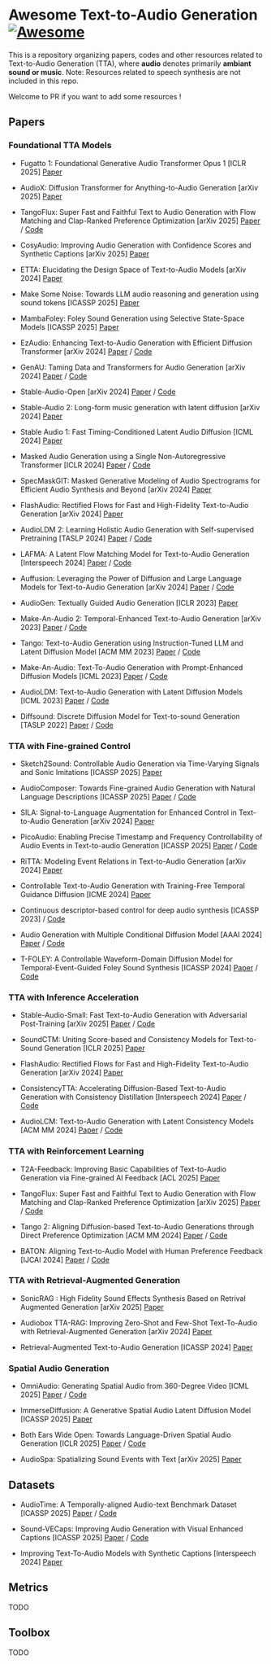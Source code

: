 # Awesome Text-to-Audio Generation [![Awesome](https://cdn.rawgit.com/sindresorhus/awesome/d7305f38d29fed78fa85652e3a63e154dd8e8829/media/badge.svg)](https://github.com/sindresorhus/awesome#readme)

This is a repository organizing papers, codes and other resources related to Text-to-Audio Generation (TTA), where **audio** denotes primarily **ambiant sound or music**.
Note: Resources related to speech synthesis are not included in this repo.  

Welcome to PR if you want to add some resources !
<!-- - [x] Add T2A resources  -->
<!-- - [] Add V2A resources -->

## Papers

### Foundational TTA Models

- Fugatto 1: Foundational Generative Audio Transformer Opus 1 [ICLR 2025] [Paper](https://openreview.net/forum?id=B2Fqu7Y2cd)


- AudioX: Diffusion Transformer for Anything-to-Audio Generation [arXiv 2025] [Paper](https://arxiv.org/abs/2412.09892)

- TangoFlux: Super Fast and Faithful Text to Audio Generation with Flow Matching and Clap-Ranked Preference Optimization [arXiv 2025] [Paper](https://arxiv.org/abs/2412.21037) / [Code](https://github.com/declare-lab/TangoFlux)

- CosyAudio: Improving Audio Generation with Confidence Scores and Synthetic Captions [arXiv 2025] [Paper](https://arxiv.org/abs/2501.16761)


- ETTA: Elucidating the Design Space of Text-to-Audio Models [arXiv 2024] [Paper](https://arxiv.org/abs/2412.19351)

- Make Some Noise: Towards LLM audio reasoning and generation using sound tokens [ICASSP 2025] [Paper](https://arxiv.org/abs/2503.22275)

- MambaFoley: Foley Sound Generation using Selective State-Space Models [ICASSP 2025] [Paper](https://arxiv.org/abs/2409.09162)

- EzAudio: Enhancing Text-to-Audio Generation with Efficient Diffusion Transformer [arXiv 2024] [Paper](https://arxiv.org/abs/2409.10819) / [Code](https://github.com/haidog-yaqub/EzAudio)

- GenAU: Taming Data and Transformers for Audio Generation [arXiv 2024] [Paper](https://arxiv.org/abs/2406.19388) / [Code](https://github.com/snap-research/GenAU)

- Stable-Audio-Open [arXiv 2024] [Paper](https://arxiv.org/abs/2407.14358) / [Code](https://github.com/Stability-AI/stable-audio-tools)

- Stable-Audio 2: Long-form music generation with latent diffusion [arXiv 2024] [Paper](https://arxiv.org/abs/2404.10301) 

- Stable Audio 1: Fast Timing-Conditioned Latent Audio Diffusion [ICML 2024] [Paper](https://arxiv.org/abs/2402.04825)

- Masked Audio Generation using a Single Non-Autoregressive Transformer [ICLR 2024] [Paper](https://arxiv.org/abs/2401.04577) / [Code](https://github.com/facebookresearch/audiocraft/blob/main/docs/MAGNET.md)

- SpecMaskGIT: Masked Generative Modeling of Audio Spectrograms for Efficient Audio Synthesis and Beyond [arXiv 2024] [Paper](https://arxiv.org/abs/2406.17672v2) 

- FlashAudio: Rectified Flows for Fast and High-Fidelity Text-to-Audio Generation [arXiv 2024] [Paper](https://arxiv.org/abs/2410.12266)

- AudioLDM 2: Learning Holistic Audio Generation with Self-supervised Pretraining [TASLP 2024] [Paper](https://arxiv.org/abs/2308.05734) / [Code](https://github.com/haoheliu/audioldm2)

- LAFMA: A Latent Flow Matching Model for Text-to-Audio Generation [Interspeech 2024] [Paper](https://arxiv.org/abs/2406.08203) / [Code](https://github.com/gwh22/LAFMA)

- Auffusion: Leveraging the Power of Diffusion and Large Language Models for Text-to-Audio Generation [arXiv 2024] [Paper](https://arxiv.org/abs/2401.01044) / [Code](https://github.com/happylittlecat2333/Auffusion)

- AudioGen: Textually Guided Audio Generation [ICLR 2023] [Paper](https://arxiv.org/abs/2209.15352)

- Make-An-Audio 2: Temporal-Enhanced Text-to-Audio Generation [arXiv 2023] [Paper](https://arxiv.org/abs/2305.18474) / [Code](https://github.com/Text-to-Audio/Make-An-Audio)

- Tango: Text-to-Audio Generation using Instruction-Tuned LLM and Latent Diffusion Model [ACM MM 2023] [Paper](https://arxiv.org/abs/2304.13731) / [Code](https://github.com/declare-lab/tango)

- Make-An-Audio: Text-To-Audio Generation with Prompt-Enhanced Diffusion Models [ICML 2023] [Paper](https://arxiv.org/abs/2301.12661) / [Code](https://github.com/Text-to-Audio/Make-An-Audio)

- AudioLDM: Text-to-Audio Generation with Latent Diffusion Models [ICML 2023] [Paper](https://arxiv.org/abs/2301.12503) / [Code](https://github.com/haoheliu/AudioLDM)

- Diffsound: Discrete Diffusion Model for Text-to-sound Generation [TASLP 2022] [Paper](https://arxiv.org/abs/2207.09983) / [Code](https://github.com/yangdongchao/Text-to-sound-Synthesis)


### TTA with Fine-grained Control
- Sketch2Sound: Controllable Audio Generation via Time-Varying Signals and Sonic Imitations [ICASSP 2025] [Paper](https://arxiv.org/abs/2412.08550)

- AudioComposer: Towards Fine-grained Audio Generation with Natural Language Descriptions [ICASSP 2025] [Paper](https://arxiv.org/abs/2409.12560) / [Code](https://github.com/lavendery/AudioComposer/tree/main)

- SILA: Signal-to-Language Augmentation for Enhanced Control in Text-to-Audio Generation [arXiv 2024] [Paper](https://arxiv.org/abs/2412.09789)

- PicoAudio: Enabling Precise Timestamp and Frequency Controllability of Audio Events in Text-to-audio Generation [ICASSP 2025] [Paper](https://arxiv.org/abs/2407.02869) / [Code](https://github.com/zeyuxie29/PicoAudio)

- RiTTA: Modeling Event Relations in Text-to-Audio Generation [arXiv 2024] [Paper](https://arxiv.org/abs/2412.15922)

- Controllable Text-to-Audio Generation with Training-Free Temporal Guidance Diffusion [ICME 2024] [Paper](https://ieeexplore.ieee.org/document/10687830) 

- Continuous descriptor-based control for deep audio synthesis [ICASSP 2023] / [Code](https://github.com/neurorave/neurorave)

- Audio Generation with Multiple Conditional Diffusion Model [AAAI 2024] [Paper](https://arxiv.org/abs/2308.11940) / [Code](https://conditionaudiogen.github.io/conditionaudiogen/)

- T-FOLEY: A Controllable Waveform-Domain Diffusion Model for Temporal-Event-Guided Foley Sound Synthesis [ICASSP 2024] [Paper](https://arxiv.org/abs/2401.09294) / [Code](https://github.com/YoonjinXD/T-foley)


### TTA with Inference Acceleration

- Stable-Audio-Small: Fast Text-to-Audio Generation with Adversarial Post-Training [arXiv 2025] [Paper](https://arxiv.org/abs/2505.08175) / [Code](https://github.com/Stability-AI/stable-audio-tools)


- SoundCTM: Uniting Score-based and Consistency Models for Text-to-Sound Generation [ICLR 2025] [Paper](https://arxiv.org/abs/2405.18503)


- FlashAudio: Rectified Flows for Fast and High-Fidelity Text-to-Audio Generation [arXiv 2024] [Paper](https://arxiv.org/abs/2410.12266)

- ConsistencyTTA: Accelerating Diffusion-Based Text-to-Audio Generation with Consistency Distillation [Interspeech 2024] [Paper](https://arxiv.org/abs/2309.10740) / [Code](https://github.com/Bai-YT/ConsistencyTTA)

- AudioLCM: Text-to-Audio Generation with Latent Consistency Models [ACM MM 2024] [Paper](https://arxiv.org/abs/2406.00356) / [Code](https://github.com/Text-to-Audio/AudioLCM)



### TTA with Reinforcement Learning 
- T2A-Feedback: Improving Basic Capabilities of Text-to-Audio Generation via Fine-grained AI Feedback [ACL 2025] [Paper](https://www.arxiv.org/abs/2505.10561) 

- TangoFlux: Super Fast and Faithful Text to Audio Generation with Flow Matching and Clap-Ranked Preference Optimization [arXiv 2025] [Paper](https://arxiv.org/abs/2412.21037) / [Code](https://github.com/declare-lab/TangoFlux)

- Tango 2: Aligning Diffusion-based Text-to-Audio Generations through Direct Preference Optimization [ACM MM 2024] [Paper](https://arxiv.org/abs/2404.09956) / [Code](https://github.com/declare-lab/tango)

- BATON: Aligning Text-to-Audio Model with Human Preference Feedback [IJCAI 2024] [Paper](https://arxiv.org/abs/2402.00744) / [Code](https://github.com/hannieliao/Baton)


### TTA with Retrieval-Augmented Generation
- SonicRAG : High Fidelity Sound Effects Synthesis Based on Retrival Augmented Generation [arXiv 2025] [Paper](https://arxiv.org/abs/2505.03244)

- Audiobox TTA-RAG: Improving Zero-Shot and Few-Shot Text-To-Audio with Retrieval-Augmented Generation [arXiv 2024] [Paper](https://arxiv.org/abs/2411.05141)

- Retrieval-Augmented Text-to-Audio Generation [ICASSP 2024] [Paper](https://arxiv.org/abs/2309.08051)


### Spatial Audio Generation

- OmniAudio: Generating Spatial Audio from 360-Degree Video [ICML 2025] [Paper](https://arxiv.org/abs/2504.14906) / [Code](https://github.com/liuhuadai/OmniAudio)

- ImmerseDiffusion: A Generative Spatial Audio Latent Diffusion Model [ICASSP 2025] [Paper](https://arxiv.org/pdf/2410.14945) 

- Both Ears Wide Open: Towards Language-Driven Spatial Audio Generation [ICLR 2025] [Paper](https://arxiv.org/abs/2410.10676) / [Code](https://github.com/PeiwenSun2000/Both-Ears-Wide-Open)

- AudioSpa: Spatializing Sound Events with Text [arXiv 2025] [Paper](https://arxiv.org/abs/2502.11219)

## Datasets

- AudioTime: A Temporally-aligned Audio-text Benchmark Dataset [ICASSP 2025] [Paper](https://arxiv.org/abs/2407.02857) / [Code](https://github.com/zeyuxie29/AudioTime)

 

- Sound-VECaps: Improving Audio Generation with Visual Enhanced Captions [ICASSP 2025] [Paper](https://arxiv.org/abs/2407.04416) / [Code](https://github.com/yyua8222/Sound-VECaps)

- Improving Text-To-Audio Models with Synthetic Captions [Interspeech 2024] [Paper](https://arxiv.org/abs/2406.15487)

## Metrics
TODO 

## Toolbox 
TODO